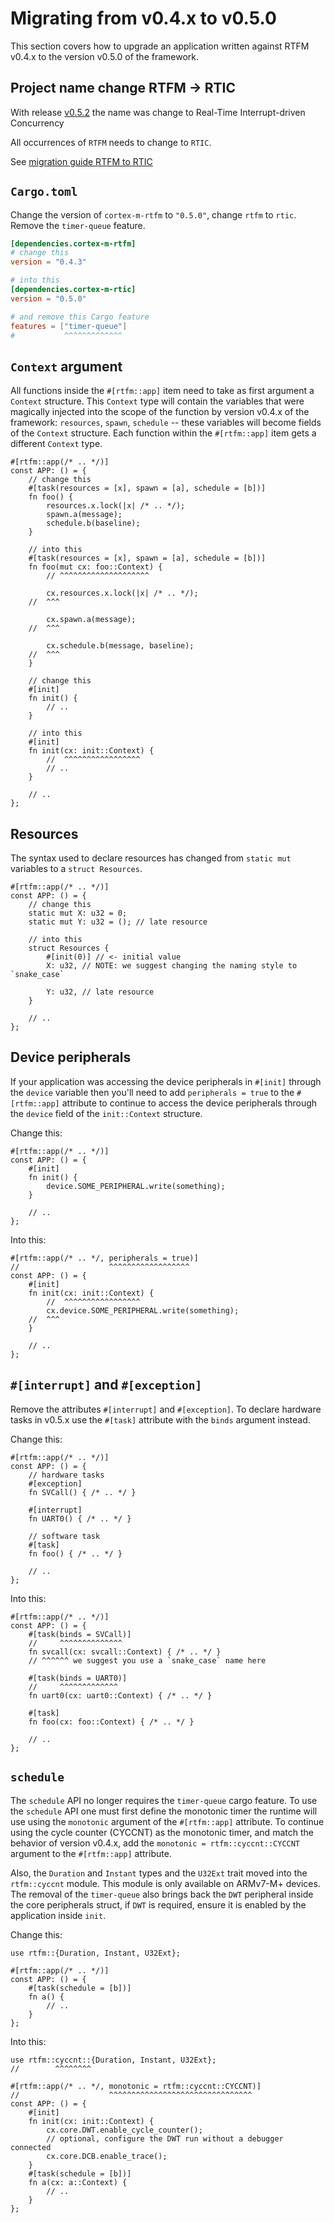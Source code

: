 # Migrating from v0.4.x to v0.5.0

This section covers how to upgrade an application written against RTFM v0.4.x to
the version v0.5.0 of the framework.

## Project name change RTFM -> RTIC

With release [v0.5.2][rtic0.5.2] the name was change to Real-Time Interrupt-driven Concurrency

All occurrences of `RTFM` needs to change to `RTIC`.

See [migration guide RTFM to RTIC](./migration_rtic.md)

[rtic0.5.2]: https://crates.io/crates/cortex-m-rtic/0.5.2

## `Cargo.toml`

Change the version of `cortex-m-rtfm` to
`"0.5.0"`, change `rtfm` to `rtic`.
Remove the `timer-queue` feature.

``` toml
[dependencies.cortex-m-rtfm]
# change this
version = "0.4.3"

# into this
[dependencies.cortex-m-rtic]
version = "0.5.0"

# and remove this Cargo feature
features = ["timer-queue"]
#           ^^^^^^^^^^^^^
```

## `Context` argument

All functions inside the `#[rtfm::app]` item need to take as first argument a
`Context` structure. This `Context` type will contain the variables that were
magically injected into the scope of the function by version v0.4.x of the
framework: `resources`, `spawn`, `schedule` -- these variables will become
fields of the `Context` structure. Each function within the `#[rtfm::app]` item
gets a different `Context` type.

``` rust,noplayground
#[rtfm::app(/* .. */)]
const APP: () = {
    // change this
    #[task(resources = [x], spawn = [a], schedule = [b])]
    fn foo() {
        resources.x.lock(|x| /* .. */);
        spawn.a(message);
        schedule.b(baseline);
    }

    // into this
    #[task(resources = [x], spawn = [a], schedule = [b])]
    fn foo(mut cx: foo::Context) {
        // ^^^^^^^^^^^^^^^^^^^^

        cx.resources.x.lock(|x| /* .. */);
    //  ^^^

        cx.spawn.a(message);
    //  ^^^

        cx.schedule.b(message, baseline);
    //  ^^^
    }

    // change this
    #[init]
    fn init() {
        // ..
    }

    // into this
    #[init]
    fn init(cx: init::Context) {
        //  ^^^^^^^^^^^^^^^^^
        // ..
    }

    // ..
};
```

## Resources

The syntax used to declare resources has changed from `static mut`
variables to a `struct Resources`.

``` rust,noplayground
#[rtfm::app(/* .. */)]
const APP: () = {
    // change this
    static mut X: u32 = 0;
    static mut Y: u32 = (); // late resource

    // into this
    struct Resources {
        #[init(0)] // <- initial value
        X: u32, // NOTE: we suggest changing the naming style to `snake_case`

        Y: u32, // late resource
    }

    // ..
};
```

## Device peripherals

If your application was accessing the device peripherals in `#[init]` through
the `device` variable then you'll need to add `peripherals = true` to the
`#[rtfm::app]` attribute to continue to access the device peripherals through
the `device` field of the `init::Context` structure.

Change this:

``` rust,noplayground
#[rtfm::app(/* .. */)]
const APP: () = {
    #[init]
    fn init() {
        device.SOME_PERIPHERAL.write(something);
    }

    // ..
};
```

Into this:

``` rust,noplayground
#[rtfm::app(/* .. */, peripherals = true)]
//                    ^^^^^^^^^^^^^^^^^^
const APP: () = {
    #[init]
    fn init(cx: init::Context) {
        //  ^^^^^^^^^^^^^^^^^
        cx.device.SOME_PERIPHERAL.write(something);
    //  ^^^
    }

    // ..
};
```

## `#[interrupt]` and `#[exception]`

Remove the attributes `#[interrupt]` and `#[exception]`.
To declare hardware tasks in v0.5.x use the `#[task]`
attribute with the `binds` argument instead.

Change this:

``` rust,noplayground
#[rtfm::app(/* .. */)]
const APP: () = {
    // hardware tasks
    #[exception]
    fn SVCall() { /* .. */ }

    #[interrupt]
    fn UART0() { /* .. */ }

    // software task
    #[task]
    fn foo() { /* .. */ }

    // ..
};
```

Into this:

``` rust,noplayground
#[rtfm::app(/* .. */)]
const APP: () = {
    #[task(binds = SVCall)]
    //     ^^^^^^^^^^^^^^
    fn svcall(cx: svcall::Context) { /* .. */ }
    // ^^^^^^ we suggest you use a `snake_case` name here

    #[task(binds = UART0)]
    //     ^^^^^^^^^^^^^
    fn uart0(cx: uart0::Context) { /* .. */ }

    #[task]
    fn foo(cx: foo::Context) { /* .. */ }

    // ..
};
```

## `schedule`

The `schedule` API no longer requires the `timer-queue` cargo feature.
To use the `schedule` API one must first define the monotonic timer the
runtime will use using the `monotonic` argument of the `#[rtfm::app]` attribute.
To continue using the cycle counter (CYCCNT) as the monotonic timer,
and match the behavior of version v0.4.x, add the `monotonic = rtfm::cyccnt::CYCCNT`
argument to the `#[rtfm::app]` attribute.

Also, the `Duration` and `Instant` types and the `U32Ext` trait moved
into the `rtfm::cyccnt` module.
This module is only available on ARMv7-M+ devices.
The removal of the `timer-queue` also brings back the `DWT` peripheral
inside the core peripherals struct, if `DWT` is required,
ensure it is enabled by the application inside `init`.

Change this:

``` rust,noplayground
use rtfm::{Duration, Instant, U32Ext};

#[rtfm::app(/* .. */)]
const APP: () = {
    #[task(schedule = [b])]
    fn a() {
        // ..
    }
};
```

Into this:

``` rust,noplayground
use rtfm::cyccnt::{Duration, Instant, U32Ext};
//        ^^^^^^^^

#[rtfm::app(/* .. */, monotonic = rtfm::cyccnt::CYCCNT)]
//                    ^^^^^^^^^^^^^^^^^^^^^^^^^^^^^^^^
const APP: () = {
    #[init]
    fn init(cx: init::Context) {
        cx.core.DWT.enable_cycle_counter();
        // optional, configure the DWT run without a debugger connected
        cx.core.DCB.enable_trace();
    }
    #[task(schedule = [b])]
    fn a(cx: a::Context) {
        // ..
    }
};
```
